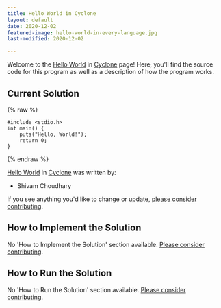 ```yaml
---
title: Hello World in Cyclone
layout: default
date: 2020-12-02
featured-image: hello-world-in-every-language.jpg
last-modified: 2020-12-02

---
```


Welcome to the [Hello World](https://rzuckerm.github.io/sample-programs-website-copy/projects/hello-world) in [Cyclone](https://rzuckerm.github.io/sample-programs-website-copy/languages/cyclone) page! Here, you'll find the source code for this program as well as a description of how the program works.

## Current Solution

{% raw %}

```cyclone
#include <stdio.h>
int main() {
    puts("Hello, World!");
    return 0;
}
```

{% endraw %}

[Hello World](https://rzuckerm.github.io/sample-programs-website-copy/projects/hello-world) in [Cyclone](https://rzuckerm.github.io/sample-programs-website-copy/languages/cyclone) was written by:

- Shivam Choudhary

If you see anything you'd like to change or update, [please consider contributing](https://github.com/TheRenegadeCoder/sample-programs).

## How to Implement the Solution

No 'How to Implement the Solution' section available. [Please consider contributing](https://github.com/TheRenegadeCoder/sample-programs-website).

## How to Run the Solution

No 'How to Run the Solution' section available. [Please consider contributing](https://github.com/TheRenegadeCoder/sample-programs-website).
